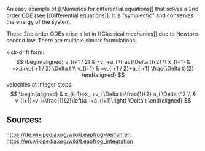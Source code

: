 
An easy example of [[Numerics for differential equations]] that solves a 2nd order ODE (see [[Differential equations]]. It is "symplectic" and conserves the energy of the system.

These 2nd order ODEs arise a lot in [[Classical mechanics]] due to Newtons second law.
There are multiple similar formulations:

kick-drift form:
$$
\begin{aligned}
v_{i+1 / 2} & =v_i+a_i \frac{\Delta t}{2} \\
x_{i+1} & =x_i+v_{i+1 / 2} \Delta t \\
v_{i+1} & =v_{i+1 / 2}+a_{i+1} \frac{\Delta t}{2}
\end{aligned}
$$
velocities at integer steps:
$$
\begin{aligned}
& x_{i+1}=x_i+v_i \Delta t+\frac{1}{2} a_i \Delta t^2 \\
& v_{i+1}=v_i+\frac{1}{2}\left(a_i+a_{i+1}\right) \Delta t
\end{aligned}
$$


## Sources: 
https://de.wikipedia.org/wiki/Leapfrog-Verfahren
https://en.wikipedia.org/wiki/Leapfrog_integration